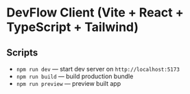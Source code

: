 # DevFlow Client (Vite + React + TypeScript + Tailwind)

## Scripts
- `npm run dev` — start dev server on `http://localhost:5173`
- `npm run build` — build production bundle
- `npm run preview` — preview built app
